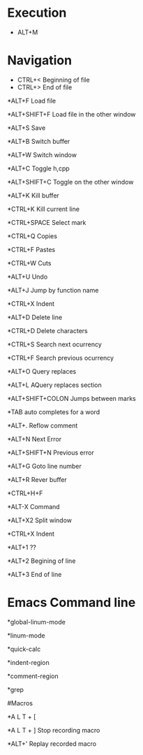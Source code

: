 # Execution

* ALT+M

# Navigation

* CTRL+< Beginning of file
* CTRL+> End of file

*ALT+F Load file

*ALT+SHIFT+F Load file in the other window

*ALT+S Save

*ALT+B Switch buffer

*ALT+W Switch window

*ALT+C Toggle h,cpp

*ALT+SHIFT+C Toggle on the other window

*ALT+K Kill buffer

*CTRL+K Kill current line

*CTRL+SPACE Select mark

*CTRL+Q Copies

*CTRL+F Pastes

*CTRL+W Cuts

*ALT+U Undo

*ALT+J Jump by function name

*CTRL+X Indent

*ALT+D Delete line

*CTRL+D Delete characters


*CTRL+S Search next ocurrency

*CTRL+F Search previous ocurrency

*ALT+O Query replaces

*ALT+L AQuery replaces section

*ALT+SHIFT+COLON Jumps between marks
  
*TAB auto completes for a word

*ALT+. Reflow comment

*ALT+N Next Error

*ALT+SHIFT+N Previous error

*ALT+G Goto line number

*ALT+R Rever buffer

*CTRL+H+F

*ALT-X  Command

*ALT+X2 Split window

*CTRL+X Indent


*ALT+1 ??

*ALT+2 Begining of line

*ALT+3 End of line

# Emacs Command line 

*global-linum-mode

*linum-mode

*quick-calc

*indent-region

*comment-region

*grep

#Macros

*A L T + [

*A L T + ] Stop recording macro

*ALT+' Replay recorded macro
